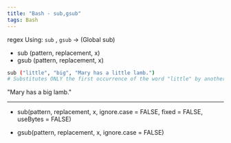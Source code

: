 ```yaml
---
title: "Bash - sub,gsub"
tags: Bash 
---
```



regex Using:  `sub` , `gsub` -> (Global sub)

- sub (pattern, replacement, x)
- gsub (pattern, replacement, x)

```bash
sub ("little", "big", "Mary has a little lamb.") 
# Substitutes ONLY the first occurrence of the word "little" by another word "big".
```

"Mary has a big lamb."

---

- sub(pattern, replacement, x, ignore.case = FALSE, fixed = FALSE, useBytes = FALSE)

- gsub(pattern, replacement, x, ignore.case = FALSE)




